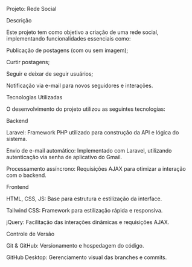 Projeto: Rede Social

Descrição

Este projeto tem como objetivo a criação de uma rede social, implementando funcionalidades essenciais como:

Publicação de postagens (com ou sem imagem);

Curtir postagens;

Seguir e deixar de seguir usuários;

Notificação via e-mail para novos seguidores e interações.

Tecnologias Utilizadas

O desenvolvimento do projeto utilizou as seguintes tecnologias:

Backend

Laravel: Framework PHP utilizado para construção da API e lógica do sistema.

Envio de e-mail automático: Implementado com Laravel, utilizando autenticação via senha de aplicativo do Gmail.

Processamento assíncrono: Requisições AJAX para otimizar a interação com o backend.

Frontend

HTML, CSS, JS: Base para estrutura e estilização da interface.

Tailwind CSS: Framework para estilização rápida e responsiva.

jQuery: Facilitação das interações dinâmicas e requisições AJAX.

Controle de Versão

Git & GitHub: Versionamento e hospedagem do código.

GitHub Desktop: Gerenciamento visual das branches e commits.
